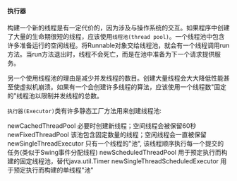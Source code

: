 #### 执行器
构建一个新的线程是有一定代价的，因为涉及与操作系统的交互。如果程序中创建了大量的生命期很短的线程，应该使用`线程池(thread pool)`。一个线程池中包含许多准备运行的空闲线程。将Runnable对象交给线程池，就会有一个线程调用run方法。当run方法退出时，线程不会死亡，而是在池中准备为下一个请求提供服务。

另一个使用线程池的理由是减少并发线程的数目。创建大量线程会大大降低性能甚至使虚拟机崩溃。如果有一个会创建许多线程的算法，应该使用一个线程数"固定的"线程池以限制并发线程的总数。

`执行器(Executor)`类有许多静态工厂方法用来创建线程池:

newCachedThreadPool                 必要时创建新线程；空间线程会被保留60秒
newFixedThreadPool                      该池包含固定数量的线程；空闲线程会一直被保留
newSingleThreadExecutor             只有一个线程的"池", 该线程顺序执行每一个提交的任务(类似于Swing事件分配线程)
newScheduledThreadPool              用于预定执行而构建的固定线程池，替代java.util.Timer
newSingleThreadScheduledExecutor       用于预定执行而构建的单线程"池"